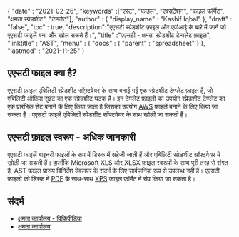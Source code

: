 {
  "date" : "2021-02-26",
  "keywords" :["एस्ट", "फाइल", "एक्सटेंशन", "फाइल फॉर्मेट", "क्षमता स्प्रेडशीट", "टेम्प्लेट"],
  "author" : {
    "display_name" : "Kashif Iqbal"
},
  "draft" : "false",
  "toc" : true,
  "description":"एएसटी स्प्रेडशीट फ़ाइल और एपीआई के बारे में जानें जो एएसटी फाइलें बना और खोल सकते हैं।",
  "title" :"एएसटी - क्षमता स्प्रेडशीट टेम्पलेट फ़ाइल",
  "linktitle" : "AST",
  "menu" : {
    "docs" : {
      "parent" : "spreadsheet"
}
},
  "lastmod" : "2021-11-25"
}

## एएसटी फाइल क्या है?

एएसटी फ़ाइल एबिलिटी स्प्रेडशीट सॉफ़्टवेयर के साथ बनाई गई एक स्प्रेडशीट टेम्प्लेट फ़ाइल है, जो एबिलिटी ऑफ़िस सुइट का एक स्प्रेडशीट घटक है। इन टेम्प्लेट फ़ाइलों का उपयोग स्प्रेडशीट टेम्प्लेट का एक प्रारंभिक सेट बनाने के लिए किया जाता है जिसका उपयोग [AWS](/hi/spreadsheet/aws/) फ़ाइलें बनाने के लिए किया जा सकता है। एएसटी फाइलें एबिलिटी स्प्रेडशीट सॉफ्टवेयर के साथ खोली जा सकती हैं।

## एएसटी फ़ाइल स्वरूप - अधिक जानकारी

एएसटी फाइलें बाइनरी फाइलों के रूप में डिस्क में सहेजी जाती हैं और एबिलिटी स्प्रेडशीट सॉफ्टवेयर में खोली जा सकती हैं। हालाँकि Microsoft XLS और XLSX फ़ाइल स्वरूपों के साथ पूरी तरह से संगत है, AST फ़ाइल प्रारूप विनिर्देश डेवलपर के संदर्भ के लिए सार्वजनिक रूप से उपलब्ध नहीं हैं। एएसटी फाइलों को डिस्क में [PDF](/hi/pdf/) के साथ-साथ [XPS](/hi/page-description-language/xps/) फाइल फॉर्मेट में सेव किया जा सकता है।

## संदर्भ ##

* [क्षमता कार्यालय - विकिपीडिया](https://en.wikipedia.org/wiki/Ability_Office)
* [क्षमता कार्यालय](https://www.ability.com/en/home/home)

